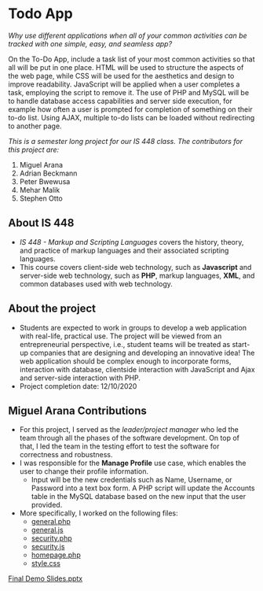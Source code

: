 # Todo App
_Why use different applications when all of your common activities can be tracked with one simple, easy, and seamless app?_

On the To-Do App, include a task list of your most common activities so that all will be put in one place. HTML will be used to structure the aspects of the web page, while CSS will be used for the aesthetics and design to improve readability. JavaScript will be applied when a user completes a task, employing the script to remove it. The use of PHP and MySQL will be to handle database access capabilities and server side execution, for example how often a user is prompted for completion of something on their to-do list. Using AJAX, multiple to-do lists can be loaded without redirecting to another page.

 *This is a semester long project for our IS 448 class. The contributors for this project are:*
 1. Miguel Arana
 2. Adrian Beckmann
 3. Peter Bwewusa
 4. Mehar Malik
 5. Stephen Otto

 
## About IS 448 
* _IS 448 - Markup and Scripting Languages_ covers the history, theory, and practice of markup languages and their associated scripting languages. 
* This course covers client-side web technology, such as **Javascript** and server-side web technology, such as **PHP**, markup languages, **XML**, and common databases used with web technology.

## About the project
* Students are expected to work in groups to develop a web application with real-life, practical
use. The project will be viewed from an entrepreneurial perspective, i.e., student teams will be
treated as start-up companies that are designing and developing an innovative idea! The web
application should be complex enough to incorporate forms, interaction with database, clientside
interaction with JavaScript and Ajax and server-side interaction with PHP.
* Project completion date: 12/10/2020

## Miguel Arana Contributions
* For this project, I served as the _leader/project manager_ who led the team through all the phases of the software development. On top of that, I led the team in the testing effort to test the software for correctness and robustness.
* I was responsible for the **Manage Profile** use case, which enables the user to change their profile information. 
  * Input will be the new credentials such as Name, Username, or Password into a text box form. A PHP script will update the Accounts table in the MySQL database based on the new input that the user provided.
* More specifically, I worked on the following files:
  * [general.php](https://github.com/miguel-arana/is448-project/blob/main/general.php)
  * [general.js](https://github.com/miguel-arana/is448-project/blob/main/general.js)
  * [security.php](https://github.com/miguel-arana/is448-project/blob/main/security.php)
  * [security.js](https://github.com/miguel-arana/is448-project/blob/main/security.js)
  * [homepage.php](https://github.com/miguel-arana/is448-project/blob/main/homepage.php)
  * [style.css](https://github.com/miguel-arana/is448-project/blob/main/styles.css)

[Final Demo Slides.pptx](https://github.com/miguel-arana/is448-project/files/6216055/Final.Demo.Slides.pptx)
